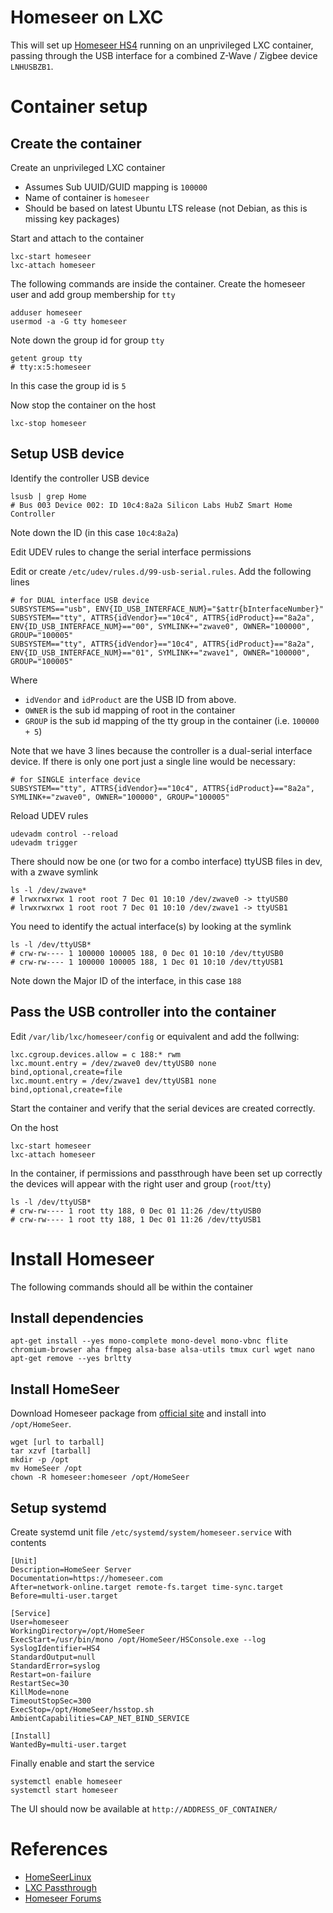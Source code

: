 # Homeseer on LXC

This will set up [Homeseer HS4](https://homeseer.com) running on an unprivileged LXC container, passing through the USB interface for a combined Z-Wave / Zigbee device `LNHUSBZB1`.


# Container setup

## Create the container

Create an unprivileged LXC container
* Assumes Sub UUID/GUID mapping is `100000`
* Name of container is `homeseer`
* Should be based on latest Ubuntu LTS release (not Debian, as this is missing key packages)

Start and attach to the container
```
lxc-start homeseer
lxc-attach homeseer
```
The following commands are inside the container.
Create the homeseer user and add group membership for `tty`
```
adduser homeseer
usermod -a -G tty homeseer
```
Note down the group id for group `tty`
```
getent group tty
# tty:x:5:homeseer
```
In this case the group id is `5`

Now stop the container on the host
```
lxc-stop homeseer
```

## Setup USB device

Identify the controller USB device

```
lsusb | grep Home
# Bus 003 Device 002: ID 10c4:8a2a Silicon Labs HubZ Smart Home Controller
```

Note down the ID (in this case `10c4`:`8a2a`)

Edit UDEV rules to change the serial interface permissions

Edit or create `/etc/udev/rules.d/99-usb-serial.rules`. Add the following lines
```
# for DUAL interface USB device
SUBSYSTEMS=="usb", ENV{ID_USB_INTERFACE_NUM}="$attr{bInterfaceNumber}"
SUBSYSTEM=="tty", ATTRS{idVendor}=="10c4", ATTRS{idProduct}=="8a2a", ENV{ID_USB_INTERFACE_NUM}=="00", SYMLINK+="zwave0", OWNER="100000", GROUP="100005"
SUBSYSTEM=="tty", ATTRS{idVendor}=="10c4", ATTRS{idProduct}=="8a2a", ENV{ID_USB_INTERFACE_NUM}=="01", SYMLINK+="zwave1", OWNER="100000", GROUP="100005"
```



Where 
* `idVendor` and `idProduct` are the USB ID from above.
* `OWNER` is the sub id mapping of root in the container
* `GROUP` is the sub id mapping of the tty group in the container (i.e. `100000 + 5`)

Note that we have 3 lines because the controller is a dual-serial interface device. If there is only one port just a single line would be necessary:
```
# for SINGLE interface device
SUBSYSTEM=="tty", ATTRS{idVendor}=="10c4", ATTRS{idProduct}=="8a2a", SYMLINK+="zwave0", OWNER="100000", GROUP="100005"
```

Reload UDEV rules
```
udevadm control --reload
udevadm trigger
```

There should now be one (or two for a combo interface) ttyUSB files in dev, with a zwave symlink
```
ls -l /dev/zwave*
# lrwxrwxrwx 1 root root 7 Dec 01 10:10 /dev/zwave0 -> ttyUSB0
# lrwxrwxrwx 1 root root 7 Dec 01 10:10 /dev/zwave1 -> ttyUSB1
```
You need to identify the actual interface(s) by looking at the symlink
```
ls -l /dev/ttyUSB*
# crw-rw---- 1 100000 100005 188, 0 Dec 01 10:10 /dev/ttyUSB0
# crw-rw---- 1 100000 100005 188, 1 Dec 01 10:10 /dev/ttyUSB1
```

Note down the Major ID of the interface, in this case `188`

## Pass the USB controller into the container

Edit `/var/lib/lxc/homeseer/config` or equivalent and add the follwing:

```
lxc.cgroup.devices.allow = c 188:* rwm
lxc.mount.entry = /dev/zwave0 dev/ttyUSB0 none bind,optional,create=file
lxc.mount.entry = /dev/zwave1 dev/ttyUSB1 none bind,optional,create=file
```

Start the container and verify that the serial devices are created correctly.

On the host
```
lxc-start homeseer
lxc-attach homeseer
```
In the container, if permissions and passthrough have been set up correctly the devices will appear with the right user and group (`root`/`tty`)
```
ls -l /dev/ttyUSB*
# crw-rw---- 1 root tty 188, 0 Dec 01 11:26 /dev/ttyUSB0
# crw-rw---- 1 root tty 188, 1 Dec 01 11:26 /dev/ttyUSB1
```

# Install Homeseer
The following commands should all be within the container

## Install dependencies
```
apt-get install --yes mono-complete mono-devel mono-vbnc flite chromium-browser aha ffmpeg alsa-base alsa-utils tmux curl wget nano
apt-get remove --yes brltty
```

## Install HomeSeer
Download Homeseer package from [official site](https://docs.homeseer.com/products/software/hs4-smart-home-software/hs4-release-notes-downloads) and install into `/opt/HomeSeer`. 

```
wget [url to tarball]
tar xzvf [tarball]
mkdir -p /opt
mv HomeSeer /opt
chown -R homeseer:homeseer /opt/HomeSeer
```

## Setup systemd
Create systemd unit file `/etc/systemd/system/homeseer.service` with contents
```
[Unit]
Description=HomeSeer Server
Documentation=https://homeseer.com
After=network-online.target remote-fs.target time-sync.target
Before=multi-user.target

[Service]
User=homeseer
WorkingDirectory=/opt/HomeSeer
ExecStart=/usr/bin/mono /opt/HomeSeer/HSConsole.exe --log
SyslogIdentifier=HS4
StandardOutput=null
StandardError=syslog
Restart=on-failure
RestartSec=30
KillMode=none
TimeoutStopSec=300
ExecStop=/opt/HomeSeer/hsstop.sh
AmbientCapabilities=CAP_NET_BIND_SERVICE

[Install]
WantedBy=multi-user.target
```

Finally enable and start the service

```
systemctl enable homeseer
systemctl start homeseer
```

The UI should now be available at `http://ADDRESS_OF_CONTAINER/`

# References
* [HomeSeerLinux](https://github.com/HomeSeerLinux/homeseerlinux.github.io)
* [LXC Passthrough](https://deviant.engineer/2016/11/lxc-passthrough/)
* [Homeseer Forums](https://forums.homeseer.com/forum/homeseer-products-services/system-software-controllers/hs4-hs4pro-software/1415987-installing-hs4-on-linux?view=thread)
